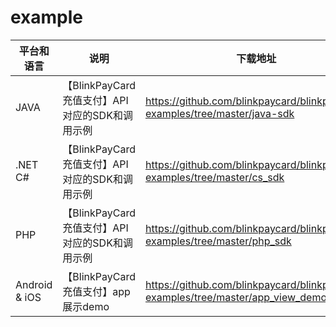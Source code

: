 # example  

| 平台和语言 | 说明 | 下载地址 |
|----- | ------|----
| JAVA |【BlinkPayCard充值支付】API对应的SDK和调用示例 | https://github.com/blinkpaycard/blinkpaycard-examples/tree/master/java-sdk |
| .NET C# |【BlinkPayCard充值支付】API对应的SDK和调用示例 | https://github.com/blinkpaycard/blinkpaycard-examples/tree/master/cs_sdk |
| PHP |【BlinkPayCard充值支付】API对应的SDK和调用示例 | https://github.com/blinkpaycard/blinkpaycard-examples/tree/master/php_sdk | 
| Android & iOS |【BlinkPayCard充值支付】app展示demo | https://github.com/blinkpaycard/blinkpaycard-examples/tree/master/app_view_demo |